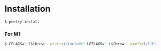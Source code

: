 
# Installation
```bash
$ poetry install
```

### For M1
```bash
$ CFLAGS="-I$(brew --prefix)/include" LDFLAGS="-L$(brew --prefix)/lib" poetry install
```
